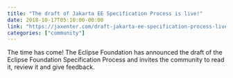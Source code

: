 ```yaml
---
title: "The draft of Jakarta EE Specification Process is live!"
date: 2018-10-17T05:10:00-00:00
link: "https://jaxenter.com/draft-jakarta-ee-specification-process-live-150810.html"
categories: ["community"]
---
```


The time has come! The Eclipse Foundation has announced the draft of the Eclipse Foundation Specification Process and invites the community to read it, review it and give feedback.